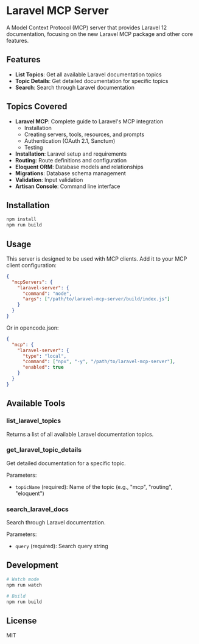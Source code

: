 # Laravel MCP Server

A Model Context Protocol (MCP) server that provides Laravel 12 documentation, focusing on the new Laravel MCP package and other core features.

## Features

- **List Topics**: Get all available Laravel documentation topics
- **Topic Details**: Get detailed documentation for specific topics
- **Search**: Search through Laravel documentation

## Topics Covered

- **Laravel MCP**: Complete guide to Laravel's MCP integration
  - Installation
  - Creating servers, tools, resources, and prompts
  - Authentication (OAuth 2.1, Sanctum)
  - Testing
- **Installation**: Laravel setup and requirements
- **Routing**: Route definitions and configuration
- **Eloquent ORM**: Database models and relationships
- **Migrations**: Database schema management
- **Validation**: Input validation
- **Artisan Console**: Command line interface

## Installation

```bash
npm install
npm run build
```

## Usage

This server is designed to be used with MCP clients. Add it to your MCP client configuration:

```json
{
  "mcpServers": {
    "laravel-server": {
      "command": "node",
      "args": ["/path/to/laravel-mcp-server/build/index.js"]
    }
  }
}
```

Or in opencode.json:

```json
{
  "mcp": {
    "laravel-server": {
      "type": "local",
      "command": ["npx", "-y", "/path/to/laravel-mcp-server"],
      "enabled": true
    }
  }
}
```

## Available Tools

### list_laravel_topics
Returns a list of all available Laravel documentation topics.

### get_laravel_topic_details
Get detailed documentation for a specific topic.

Parameters:
- `topicName` (required): Name of the topic (e.g., "mcp", "routing", "eloquent")

### search_laravel_docs
Search through Laravel documentation.

Parameters:
- `query` (required): Search query string

## Development

```bash
# Watch mode
npm run watch

# Build
npm run build
```

## License

MIT
